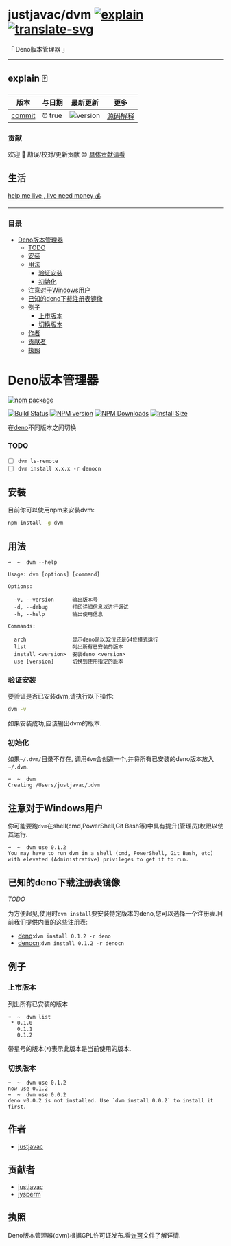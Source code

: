 # justjavac/dvm [![explain]][source] [![translate-svg]][translate-list]

<!-- [![size-img]][size] -->

[explain]: http://llever.com/explain.svg
[source]: https://github.com/chinanf-boy/Source-Explain
[translate-svg]: http://llever.com/translate.svg
[translate-list]: https://github.com/chinanf-boy/chinese-translate-list
[size-img]: https://packagephobia.now.sh/badge?p=Name
[size]: https://packagephobia.now.sh/result?p=Name

「 Deno版本管理器 」

---

## explain 🀄️

<!-- doc-templite START generated -->
<!-- time = 'true' -->
<!-- name = 'justjavac' -->
<!-- repo = 'dvm' -->
<!-- commit = 'true' -->

| 版本     | 与日期  | 最新更新   | 更多               |
| -------- | ------- | ---------- | ------------------ |
| [commit] | ⏰ true | ![version] | [源码解释][source] |

[commit]: https://github.com/justjavac/dvm/tree/true
[version]: https://img.shields.io/npm/v/dvm.svg

<!-- doc-templite END generated -->

### 贡献

欢迎 👏 勘误/校对/更新贡献 😊 [具体贡献请看](https://github.com/chinanf-boy/chinese-translate-list#贡献)

## 生活

[help me live , live need money 💰](https://github.com/chinanf-boy/live-need-money)

---

### 目录

<!-- START doctoc generated TOC please keep comment here to allow auto update -->
<!-- DON'T EDIT THIS SECTION, INSTEAD RE-RUN doctoc TO UPDATE -->


- [Deno版本管理器](#deno%E7%89%88%E6%9C%AC%E7%AE%A1%E7%90%86%E5%99%A8)
    - [TODO](#todo)
  - [安装](#%E5%AE%89%E8%A3%85)
  - [用法](#%E7%94%A8%E6%B3%95)
    - [验证安装](#%E9%AA%8C%E8%AF%81%E5%AE%89%E8%A3%85)
    - [初始化](#%E5%88%9D%E5%A7%8B%E5%8C%96)
  - [注意对于Windows用户](#%E6%B3%A8%E6%84%8F%E5%AF%B9%E4%BA%8Ewindows%E7%94%A8%E6%88%B7)
  - [已知的deno下载注册表镜像](#%E5%B7%B2%E7%9F%A5%E7%9A%84deno%E4%B8%8B%E8%BD%BD%E6%B3%A8%E5%86%8C%E8%A1%A8%E9%95%9C%E5%83%8F)
  - [例子](#%E4%BE%8B%E5%AD%90)
    - [上市版本](#%E4%B8%8A%E5%B8%82%E7%89%88%E6%9C%AC)
    - [切换版本](#%E5%88%87%E6%8D%A2%E7%89%88%E6%9C%AC)
  - [作者](#%E4%BD%9C%E8%80%85)
  - [贡献者](#%E8%B4%A1%E7%8C%AE%E8%80%85)
  - [执照](#%E6%89%A7%E7%85%A7)

<!-- END doctoc generated TOC please keep comment here to allow auto update -->

# Deno版本管理器

[![npm package](https://nodei.co/npm/dvm.png?downloads=true&downloadRank=true&stars=true)](https://nodei.co/npm/dvm/)

[![Build Status](https://travis-ci.com/justjavac/dvm.svg?branch=master)](https://travis-ci.com/justjavac/dvm)
[![NPM version](https://img.shields.io/npm/v/dvm.svg)](https://www.npmjs.com/package/dvm)
[![NPM Downloads](https://img.shields.io/npm/dm/dvm.svg?style=flat)](https://npmcharts.com/compare/dvm?minimal=true)
[![Install Size](https://packagephobia.now.sh/badge?p=dvm)](https://packagephobia.now.sh/result?p=dvm)

在[deno](https://github.com/denoland/deno)不同版本之间切换

### TODO

-   [ ] `dvm ls-remote`
-   [ ] `dvm install x.x.x -r denocn`

## 安装

目前你可以使用npm来安装dvm:

```sh
npm install -g dvm
```

## 用法

```
➜  ~  dvm --help

Usage: dvm [options] [command]

Options:

  -v, --version      输出版本号
  -d, --debug        打印详细信息以进行调试
  -h, --help         输出使用信息

Commands:

  arch               显示deno是以32位还是64位模式运行
  list               列出所有已安装的版本
  install <version>  安装deno <version>
  use [version]      切换到使用指定的版本
```

### 验证安装

要验证是否已安装dvm,请执行以下操作:

```bash
dvm -v
```

如果安装成功,应该输出dvm的版本.

### 初始化

如果`~/.dvm/`目录不存在, 调用`dvm`会创造一个,并将所有已安装的deno版本放入`~/.dvm`.

```
➜  ~  dvm
Creating /Users/justjavac/.dvm
```

## 注意对于Windows用户

你可能要跑`dvm`在shell(cmd,PowerShell,Git Bash等)中具有提升(管理员)权限以使其运行.

```
➜  ~  dvm use 0.1.2
You may have to run dvm in a shell (cmd, PowerShell, Git Bash, etc) with elevated (Administrative) privileges to get it to run.
```

## 已知的deno下载注册表镜像

*TODO*

为方便起见,使用时`dvm install`要安装特定版本的deno,您可以选择一个注册表.目前我们提供内置的这些注册表:

-   [deno](https://github.com/denoland/deno):`dvm install 0.1.2 -r deno`
-   [denocn](https://deno.js.cn):`dvm install 0.1.2 -r denocn`

## 例子

### 上市版本

列出所有已安装的版本

```
➜  ~  dvm list
 * 0.1.0
   0.1.1
   0.1.2
```

带星号的版本(`*`)表示此版本是当前使用的版本.

### 切换版本

```
➜  ~  dvm use 0.1.2
now use 0.1.2
➜  ~  dvm use 0.0.2
deno v0.0.2 is not installed. Use `dvm install 0.0.2` to install it first.
```

## 作者

-   [justjavac](http://github.com/justjavac)

## 贡献者

-   [justjavac](http://github.com/justjavac)
-   [jysperm](http://github.com/jysperm)

## 执照

Deno版本管理器(dvm)根据GPL许可证发布.看[许可](./LICENSE)文件了解详情.

